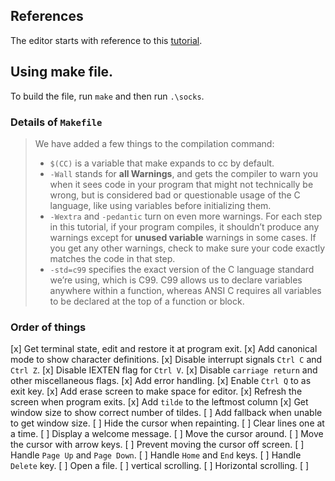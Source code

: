 ## References
The editor starts with reference to this [tutorial](https://viewsourcecode.org/snaptoken/kilo/01.setup.html).


## Using make file.
To build the file, run `make` and then run `.\socks`.

### Details of `Makefile`
> We have added a few things to the compilation command:
>
> - `$(CC)` is a variable that make expands to cc by default.
> - `-Wall` stands for **all Warnings**, and gets the compiler to warn you when it sees code in your program that might not technically be wrong, but is considered bad or questionable usage of the C language, like using variables before initializing them.
> - `-Wextra` and `-pedantic` turn on even more warnings. For each step in this tutorial, if your program compiles, it shouldn’t produce any warnings except for **unused variable** warnings in some cases. If you get any other warnings, check to make sure your code exactly matches the code in that step.
> - `-std=c99` specifies the exact version of the C language standard we’re using, which is C99. C99 allows us to declare variables anywhere within a function, whereas ANSI C requires all variables to be declared at the top of a function or block.

### Order of things
[x] Get terminal state, edit and restore it at program exit.
[x] Add canonical mode to show character definitions.
[x] Disable interrupt signals `Ctrl C` and `Ctrl Z`.
[x] Disable IEXTEN flag for `Ctrl V`.
[x] Disable `carriage return` and other miscellaneous flags.
[x] Add error handling.
[x] Enable `Ctrl Q` to as exit key.
[x] Add erase screen to make space for editor.
[x] Refresh the screen when program exits.
[x] Add `tilde` to the leftmost column
[x] Get window size to show correct number of tildes.
[ ] Add fallback when unable to get window size.
[ ] Hide the cursor when repainting.
[ ] Clear lines one at a time.
[ ] Display a welcome message.
[ ] Move the cursor around.
[ ] Move the cursor with arrow keys.
[ ] Prevent moving the cursor off screen.
[ ] Handle `Page Up` and `Page Down`.
[ ] Handle `Home` and `End` keys.
[ ] Handle `Delete` key.
[ ] Open a file.
[ ] vertical scrolling.
[ ] Horizontal scrolling.
[ ] 
